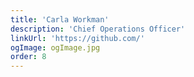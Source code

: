 ```yaml
---
title: 'Carla Workman'
description: 'Chief Operations Officer'
linkUrl: 'https://github.com/'
ogImage: ogImage.jpg
order: 8
---
```

